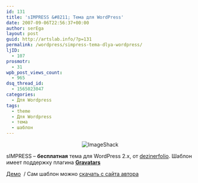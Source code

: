 ```yaml
---
id: 131
title: 'sIMPRESS &#8211; Тема для WordPress'
date: 2007-09-06T22:56:37+00:00
author: serEga
layout: post
guid: http://artslab.info/?p=131
permalink: /wordpress/simpress-tema-dlya-wordpress/
ljID:
  - 107
prosmotr:
  - 31
wpb_post_views_count:
  - 965
dsq_thread_id:
  - 1565023047
categories:
  - Для Wordpress
tags:
  - theme
  - Для Wordpress
  - тема
  - шаблон
---
```

<p style="text-align: center">
  <img src="http://googledrive.com/host/0B9lHVSSSdxdxd0hjdUdmRzY3Tjg/simpress_wordpress_theme.jpg" alt="ImageShack" border="0" />
</p>

sIMPRESS &#8211; **бесплатная** тема для WordPress 2.x, от <a href="http://www.dezinerfolio.com/2007/09/04/simpress-free-theme-download/" title="dezinerfolio" target="_blank">dezinerfolio</a>. Шаблон имеет поддержку плагина <a href="http://www.skippy.net/blog/2005/03/24/gravatars/" title="Gravatars plugin для WordPress" target="_blank"><strong>Gravatars</strong></a>

<a href="http://simpress.dezinerfolio.com/" title="demo" target="_blank">Демо</a>  / Сам шаблон можно <a href="http://www.dezinerfolio.com/2007/09/04/simpress-free-theme-download/" title="Скачать шаблон" target="_blank">скачать с сайта автора</a>